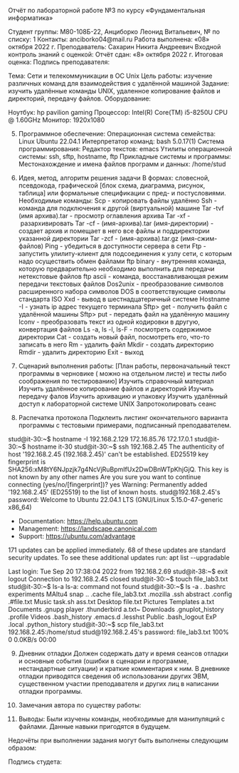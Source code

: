Отчёт по лабораторной работе №3 по курсу «Фундаментальная информатика»

Студент группы: М80-108Б-22, Анциборко Леонид Витальевич, № по списку: 1
Контакты: anciborko04\@mail.ru Работа выполнена: «08» октября 2022 г.
Преподаватель: Сахарин Никита Андреевич Входной контроль знаний с
оценкой: Отчёт сдан: «8» октября 2022 г. Итоговая оценка: Подпись
преподавателя:

Тема: Сети и телекоммуникации в ОС Unix Цель работы: изучение различных
команд для взаимодействия с удалённой машиной Задание: изучить удалённые
команды UNIX, удаленное копирование файлов и директорий, передачу
файлов. Оборудование:

Ноутбук: hp pavilion gaming Процессор: Intel(R) Core(TM) i5-8250U CPU @
1.60GHz Монитор: 1920x1080

5.  Программное обеспечение: Операционная система семейства: Linux
    Ubuntu 22.04.1 Интерпретатор команд: bash 5.0.17(1) Система
    программирования: Редактор текстов: emacs Утилиты операционной
    системы: ssh, sftp, hostname, ftp Прикладные системы и программы:
    Местонахождение и имена файлов программ и данных: /home/stud

6.  Идея, метод, алгоритм решения задачи В формах: словесной,
    псевдокода, графической \[блок схема, диаграмма, рисунок, таблица\]
    или формальные спецификации с пред- и постусловиями. Необходимые
    команды: Scp - копировать файлы удалённо Ssh - команда для
    подключения к другой (виртуальной) машине Tar -tvf (имя
    архива).tar - просмотр оглавления архива Tar -xf -  разархивировать
    Tar -cf - (имя-архива).tar (имя-директории) - создает архив и
    помещает в него все файлы и поддиректории указанной директории Tar
    -zcf - (имя-архива).tar.gz (имя-сжим-файлов) Ping - убедиться в
    доступности сервера в сети Ftp - запустить улилиту-клиент для
    подсоединения к узлу сети, с которым надо осуществить обмен файлами
    ftp binary - внутренняя команда, которую предварительно необходимо
    выполнить для передачи нетекстовые файлов ftp ascii - команда,
    восстанавливающая режим передачи текстовых файлов Dos2unix -
    преобразование символов расширенного набора символов DOS в
    соответствующие символы стандарта ISO Xxd - вывод в
    шестнадцатеричный системе Hostname -I - узнать ip адрес текущего
    терминала Sftp\> get - получить файл с удалённой машины Sftp\> put -
    передать файл на удалённую машину Iconv - преобразовать текст из
    одной кодировки в другую, конвертация файлов Ls -a, ls -l, ls-F -
    посмотреть содержимое директории Cat - создать новый файл,
    посмотреть его, что-то записать в него Rm - удалить файл Mkdir -
    создать директорию Rmdir - удалить директорию Exit - выход

7.  Сценарий выполнения работы: \[План работы, первоначальный текст
    программы в черновике ( можно на отдельном листе) и тесты либо
    соображения по тестированию\] Изучить справочный материал Изучить
    удалённое копирование файлов и директорий Изучить передачу фалов
    Изучить архивацию и упаковку Изучить удалённый доступ к лабораторной
    системе UNIX Запротоколировать сеанс

8.  Распечатка протокола Подклеить листинг окончательного варианта
    программы с тестовыми примерами, подписанный преподавателем.

stud\@it-30:\~\$ hostname -I 192.168.2.129 172.16.85.76 172.17.0.1
stud\@it-30:\~\$ hostname it-30 stud\@it-30:\~\$ ssh 192.168.2.45 The
authenticity of host '192.168.2.45 (192.168.2.45)' can't be established.
ED25519 key fingerprint is
SHA256:xM8tY6NJpzjk7g4NcVjRuBpmIfUx2DwDBnWTpKhjGjQ. This key is not
known by any other names Are you sure you want to continue connecting
(yes/no/\[fingerprint\])? yes Warning: Permanently added '192.168.2.45'
(ED25519) to the list of known hosts. stud\@192.168.2.45's password:
Welcome to Ubuntu 22.04.1 LTS (GNU/Linux 5.15.0-47-generic x86\_64)

-   Documentation: https://help.ubuntu.com
-   Management: https://landscape.canonical.com
-   Support: https://ubuntu.com/advantage

171 updates can be applied immediately. 68 of these updates are standard
security updates. To see these additional updates run: apt list
--upgradable

Last login: Tue Sep 20 17:38:04 2022 from 192.168.2.69 stud\@it-38:\~\$
exit logout Connection to 192.168.2.45 closed stud\@it-30:\~\$ touch
file\_lab3.txt stud\@it-30:\~\$ ls-a ls-a: command not found
stud\@it-30:\~\$ ls -a . .bashrc experiments MAItu4 snap .. .cache
file\_lab3.txt .mozilla .ssh abstract .config .\#file.txt Music task.sh
ass.txt Desktop file.txt Pictures Templates a.txt Documents .gnupg
player .thunderbird a.txt\~ Downloads .gnuplot\_history .profile Videos
.bash\_history .emacs.d .lesshst Public .bash\_logout ExP .local
.python\_history stud\@it-30:\~\$ scp file\_lab3.txt
192.168.2.45:/home/stud stud\@192.168.2.45's password: file\_lab3.txt
100% 0 0.0KB/s 00:00

9.  Дневник отладки Должен содержать дату и время сеансов отладки и
    основные события (ошибки в сценарии и программе, нестандартные
    ситуации) и краткие комментария к ним. В дневнике отладки приводятся
    сведения об использовании других ЭВМ, существенном участии
    преподавателя и других лиц в написании отладки программы.

10. Замечания автора по существу работы:

11. Выводы: Были изучены команды, необходимые для манипуляций с файлами.
    Данные навыки пригодятся в будущем.

Недочёты при выполнении задания могут быть выполнены следующим образом:

Подпись студета:
